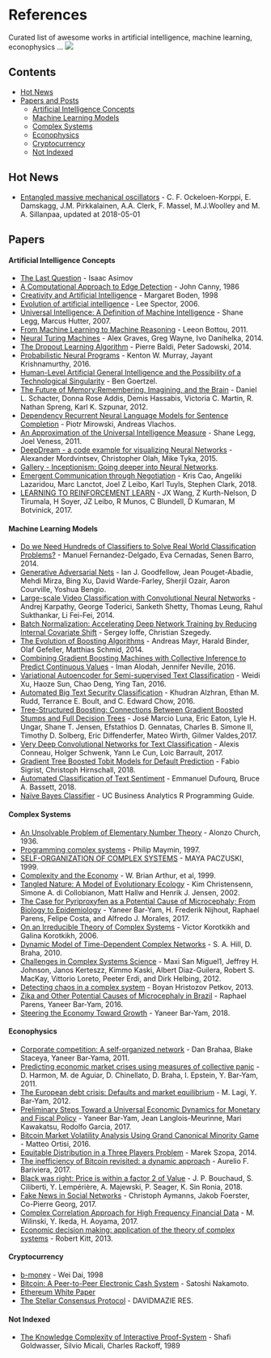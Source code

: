 # References
Curated list of awesome works in artificial intelligence, machine learning, econophysics ...
![](http://3.bp.blogspot.com/-BbvUWD0Iiw8/TdxKPjmcCzI/AAAAAAAAAf0/T5Lu_T_dbcM/s1600/multivac.jpg)

## Contents

- [Hot News](#hot-news)
- [Papers and Posts](#papers)
    - [Artificial Intelligence Concepts](#artificial-intelligence-concepts)
    - [Machine Learning Models](#machine-learning-models)
    - [Complex Systems](#complex-systems)
    - [Econophysics](#econophysics)
    - [Cryptocurrency](#cryptocurrency)
    - [Not Indexed](#not-indexed)
    
    
## Hot News
* [Entangled massive mechanical oscillators](https://arxiv.org/pdf/1711.01640.pdf) - C. F. Ockeloen-Korppi, E. Damskagg, J.M. Pirkkalainen, A.A. Clerk, F. Massel, M.J.Woolley and M. A. Sillanpaa, updated at 2018-05-01


## Papers
#### Artificial Intelligence Concepts
* [The Last Question](https://www.physics.princeton.edu/ph115/LQ.pdf) - Isaac Asimov
* [A Computational Approach to Edge Detection](https://pdfs.semanticscholar.org/55e6/6333402df1a75664260501522800cf3d26b9.pdf) - John Canny, 1986
* [Creativity and Artificial Intelligence](http://citeseerx.ist.psu.edu/viewdoc/download?doi=10.1.1.667.3710&rep=rep1&type=pdf) - Margaret Boden, 1998
* [Evolution of artificial intelligence](https://ac.els-cdn.com/S0004370206000907/1-s2.0-S0004370206000907-main.pdf?_tid=2a00dc1d-0564-49be-aeef-0c87b2355eb6&acdnat=1524865313_345d9e3b20d2436a115277bee9d70c10) - Lee Spector, 2006.
* [Universal Intelligence: A Definition of Machine Intelligence](http://www.vetta.org/documents/legg-hutter-2007-universal-intelligence.pdf) - Shane Legg, Marcus Hutter, 2007.
* [From Machine Learning to Machine Reasoning](https://arxiv.org/pdf/1102.1808.pdf) - Leeon Bottou, 2011.
* [Neural Turing Machines](https://arxiv.org/pdf/1410.5401.pdf) - Alex Graves, Greg Wayne, Ivo Danihelka, 2014.
* [The Dropout Learning Algorithm](https://pdfs.semanticscholar.org/f0af/49cecc1713fece9f285143d165e9cbc622f8.pdf) - Pierre Baldi, Peter Sadowski, 2014.
* [Probabilistic Neural Programs](https://arxiv.org/pdf/1612.00712.pdf) - Kenton W. Murray, Jayant Krishnamurthy, 2016.
* [Human-Level Artificial General Intelligence and the Possibility of a Technological Singularity](https://pdfs.semanticscholar.org/d9d6/17c4d6937cdb08fb9c2f1c2f781f6d597cae.pdf) - Ben Goertzel.
* [The Future of Memory:Remembering, Imagining, and the Brain](http://static1.1.sqspcdn.com/static/f/1096238/22043246/1361990370157/FutureMemory--Neuron12.pdf?token=b5gB3ycz3e%2BmKnQQCW3%2FvwZyHwE%3D) - Daniel L. Schacter, Donna Rose Addis, Demis Hassabis, Victoria C. Martin, R. Nathan Spreng, Karl K. Szpunar, 2012.
* [Dependency Recurrent Neural Language Models for Sentence Completion](https://cs.nyu.edu/~mirowski/pub/MirowskiVlachos_ACL2015_DependencyTreeRNN.pdf) - Piotr Mirowski, Andreas Vlachos.
* [An Approximation of the Universal Intelligence Measure](https://arxiv.org/pdf/1109.5951v2.pdf) - Shane Legg, Joel Veness, 2011.
* [DeepDream - a code example for visualizing Neural Networks](https://web.archive.org/web/20150708233542/http://googleresearch.blogspot.co.uk/2015/07/deepdream-code-example-for-visualizing.html) - Alexander Mordvintsev, Christopher Olah, Mike Tyka, 2015.
* [Gallery - Inceptionism: Going deeper into Neural Networks](https://photos.google.com/share/AF1QipPX0SCl7OzWilt9LnuQliattX4OUCj_8EP65_cTVnBmS1jnYgsGQAieQUc1VQWdgQ?key=aVBxWjhwSzg2RjJWLWRuVFBBZEN1d205bUdEMnhB).
* [Emergent Communication through Negotiation](https://openreview.net/pdf?id=Hk6WhagRW) - Kris Cao, Angeliki Lazaridou, Marc Lanctot, Joel Z Leibo, Karl Tuyls, Stephen Clark, 2018.
* [LEARNING TO REINFORCEMENT LEARN](https://arxiv.org/pdf/1611.05763.pdf) - JX Wang, Z Kurth-Nelson, D Tirumala, H Soyer, JZ Leibo, R Munos, C Blundell, D Kumaran, M Botvinick, 2017.


#### Machine Learning Models 
* [Do we Need Hundreds of Classifiers to Solve Real World Classification Problems?](http://jmlr.org/papers/volume15/delgado14a/delgado14a.pdf) - Manuel Fernandez-Delgado, Eva Cernadas, Senen Barro, 2014.
* [Generative Adversarial Nets](http://datascienceassn.org/sites/default/files/Generative%20Adversarial%20Nets.pdf) - Ian J. Goodfellow, Jean Pouget-Abadie, Mehdi Mirza, Bing Xu, David Warde-Farley, Sherjil Ozair, Aaron Courville, Yoshua Bengio.
* [Large-scale Video Classification with Convolutional Neural Networks](https://www.cv-foundation.org/openaccess/content_cvpr_2014/papers/Karpathy_Large-scale_Video_Classification_2014_CVPR_paper.pdf) - Andrej Karpathy, George Toderici, Sanketh Shetty, Thomas Leung, Rahul Sukthankar, Li Fei-Fei, 2014.
* [Batch Normalization: Accelerating Deep Network Training by Reducing Internal Covariate Shift](http://proceedings.mlr.press/v37/ioffe15.pdf) - Sergey Ioffe, Christian Szegedy.
* [The Evolution of Boosting Algorithms](https://arxiv.org/pdf/1403.1452.pdf) - Andreas Mayr, Harald Binder, Olaf Gefeller, Matthias Schmid, 2014.
* [Combining Gradient Boosting Machines with Collective Inference to Predict Continuous Values](https://arxiv.org/pdf/1607.00110.pdf) - Iman Alodah, Jennifer Neville, 2016.
* [Variational Autoencoder for Semi-supervised Text Classification](https://arxiv.org/pdf/1603.02514.pdf) - Weidi Xu, Haoze Sun, Chao Deng, Ying Tan, 2016.
* [Automated Big Text Security Classification](https://arxiv.org/pdf/1610.06856.pdf) - Khudran Alzhran, Ethan M. Rudd, Terrance E. Boult, and C. Edward Chow, 2016.
* [Tree-Structured Boosting: Connections Between Gradient Boosted Stumps and Full Decision Trees](https://arxiv.org/pdf/1711.06793.pdf) - José Marcio Luna, Eric Eaton, Lyle H. Ungar, Shane T. Jensen, Efstathios D. Gennatas, Charles B. Simone II, Timothy D. Solberg, Eric Diffenderfer, Mateo Wirth, Gilmer Valdes,2017.
* [Very Deep Convolutional Networks for Text Classification](https://arxiv.org/pdf/1606.01781.pdf) - Alexis Conneau, Holger Schwenk, Yann Le Cun, Loic Barrault, 2017.
* [Gradient Tree Boosted Tobit Models for Default Prediction](https://arxiv.org/pdf/1711.08695.pdf) - Fabio Sigrist, Christoph Hirnschall, 2018.
* [Automated Classification of Text Sentiment](https://arxiv.org/pdf/1804.01963.pdf) - Emmanuel Dufourq, Bruce A. Bassett, 2018.
* [Naïve Bayes Classifier](https://uc-r.github.io/naive_bayes) - UC Business Analytics R Programming Guide.

#### Complex Systems
* [An Unsolvable Problem of Elementary Number Theory](https://www.ics.uci.edu/~lopes/teaching/inf212W12/readings/church.pdf) - Alonzo Church, 1936.
* [Programming complex systems](https://arxiv.org/pdf/quant-ph/9710035.pdf) - Philip Maymin, 1997.
* [SELF-ORGANIZATION OF COMPLEX SYSTEMS](https://arxiv.org/pdf/cond-mat/9906077.pdf) - MAYA PACZUSKI, 1999.
* [Complexity and the Economy](http://citeseerx.ist.psu.edu/viewdoc/download?doi=10.1.1.472.9609&rep=rep1&type=pdf) - W. Brian Arthur, et al, 1999.
* [Tangled Nature: A Model of Evolutionary Ecology](https://pdfs.semanticscholar.org/6d8d/2babf465a2ce6c442bc134c4e6d7ff143201.pdf) - Kim Christensenn, Simone A. di Collobianon, Matt Hallw and Henrik J. Jensen, 2002.
* [The Case for Pyriproxyfen as a Potential Cause of Microcephaly; From Biology to Epidemiology](http://necsi.edu/research/social/pandemics/case-for-pyriproxyfen.pdf) - Yaneer Bar-Yam, H. Frederik Nijhout, Raphael Parens, Felipe Costa, and Alfredo J. Morales, 2017.
* [On an Irreducible Theory of Complex Systems](https://arxiv.org/pdf/nlin/0606023.pdf) - Victor Korotkikh and Galina Korotkikh, 2006.
* [Dynamic Model of Time-Dependent Complex Networks](http://necsi.edu/affiliates/braha/PRE_Hill_Braha_e046105.pdf) - S. A. Hill, D. Braha, 2010.
* [Challenges in Complex Systems Science](https://arxiv.org/pdf/1204.4928.pdf) - Maxi San Miguel1, Jeffrey H. Johnson, Janos Kerteszz, Kimmo Kaski, Albert Diaz-Guilera, Robert S. MacKay, Vittorio Loreto, Peeter Erdi, and Dirk Helbing, 2012.
* [Detecting chaos in a complex system](https://arxiv.org/pdf/1307.8021.pdf) - Boyan Hristozov Petkov, 2013.
* [Zika and Other Potential Causes of Microcephaly in Brazil](http://necsi.edu/research/social/pandemics/zikacauses.html) - Raphael Parens, Yaneer Bar-Yam, 2016.
* [Steering the Economy Toward Growth](http://necsi.edu/research/economics/steeringecon.pdf) - Yaneer Bar-Yam, 2018.


#### Econophysics
* [Corporate competition: A self-organized network](http://necsi.edu/affiliates/braha/Journal_Version_SON_Braha.pdf) - Dan Brahaa, Blake Staceya, Yaneer Bar-Yama, 2011.
* [Predicting economic market crises using measures of collective panic](https://arxiv.org/pdf/1102.2620v1.pdf) - D. Harmon, M. de Aguiar, D. Chinellato, D. Braha, I. Epstein, Y. Bar-Yam, 2011.
* [The European debt crisis: Defaults and market equilibrium](http://necsi.edu/research/economics/bondprices/Bond_Prices.pdf) - M. Lagi, Y. Bar-Yam, 2012.
* [Preliminary Steps Toward a Universal Economic Dynamics for Monetary and Fiscal Policy](http://necsi.edu/research/economics/econunivers_2.pdf) - Yaneer Bar-Yam, Jean Langlois-Meurinne, Mari Kawakatsu, Rodolfo Garcia, 2017.
* [Bitcoin Market Volatility Analysis Using Grand Canonical Minority Game](http://www3.unifr.ch/econophysics/sites/default/files/61-396-1-PB.pdf) - Matteo Ortisi, 2016.
* [Equitable Distribution in a Three Players Problem](http://www3.unifr.ch/econophysics/sites/default/files/STUDIES%20IN%20LOGIC%2C%20GRAMMAR%20AND%20RHETORIC%2037%20%2850%29%202014.pdf) - Marek Szopa, 2014.
* [The inefficiency of Bitcoin revisited: a dynamic approach](https://arxiv.org/pdf/1709.08090.pdf) - Aurelio F. Bariviera, 2017.
* [Black was right: Price is within a factor 2 of Value](https://arxiv.org/pdf/1711.04717.pdf) - J. P. Bouchaud, S. Ciliberti, Y. Lempérière, A. Majewski, P. Seager, K. Sin Ronia, 2018.
* [Fake News in Social Networks](https://arxiv.org/pdf/1708.06233.pdf) - Christoph Aymanns, Jakob Foerster, Co-Pierre Georg, 2017.
* [Complex Correlation Approach for High Frequency Financial Data](http://www3.unifr.ch/econophysics/sites/default/files/arxiv.pdf) - M. Wilinski, Y. Ikeda, H. Aoyama, 2017.
* [Economic decision making: application of the theory of complex systems](https://arxiv.org/pdf/1208.1277v2.pdf) - Robert Kitt, 2013.


#### Cryptocurrency
* [b-money](http://www.weidai.com/bmoney.txt) - Wei Dai, 1998
* [Bitcoin: A Peer-to-Peer Electronic Cash System](https://bitcoin.org/bitcoin.pdf) - Satoshi Nakamoto.
* [Ethereum White Paper](https://github.com/ethereum/wiki/wiki/White-Paper)
* [The Stellar Consensus Protocol](https://www.stellar.org/papers/stellar-consensus-protocol.pdf) - DAVIDMAZIE RES.

#### Not Indexed
* [The Knowledge Complexity of Interactive Proof-System](https://groups.csail.mit.edu/cis/pubs/shafi/1985-stoc.pdf) - Shafi Goldwasser, Silvio Micali, Charles Rackoff, 1989

